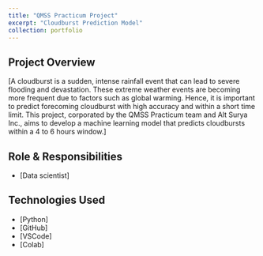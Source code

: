 ```yaml
---
title: "QMSS Practicum Project"
excerpt: "Cloudburst Prediction Model"
collection: portfolio
---
```


## Project Overview
[A cloudburst is a sudden, intense rainfall event that can lead to severe flooding and devastation. These extreme weather events are becoming more frequent due to factors such as global warming. Hence, it is important to predict forecoming cloudburst with high accuracy and within a short time limit. This project, corporated by the QMSS Practicum team and Alt Surya Inc., aims to develop a machine learning model that predicts cloudbursts within a 4 to 6 hours window.]

## Role & Responsibilities
- [Data scientist]

## Technologies Used
- [Python]
- [GitHub]
- [VSCode]
- [Colab]
